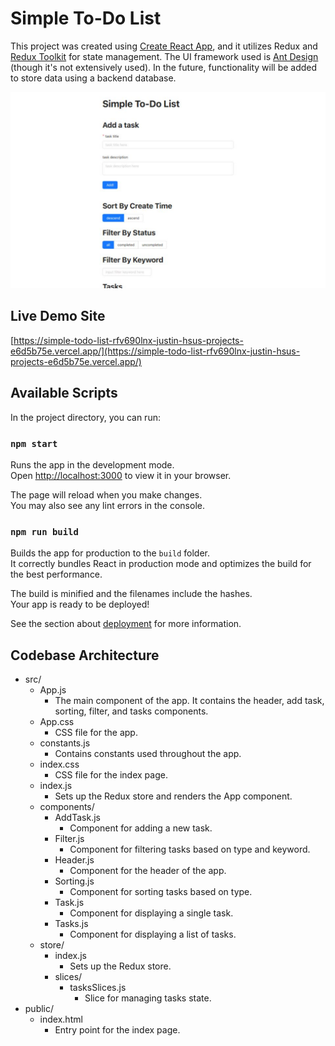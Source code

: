 # Simple To-Do List

This project was created using [Create React App](https://create-react-app.dev/), and it utilizes Redux and [Redux Toolkit](https://redux-toolkit.js.org/) for state management. The UI framework used is [Ant Design](https://ant.design/) (though it's not extensively used). In the future, functionality will be added to store data using a backend database.

![demo screenshot](demo.png)

## Live Demo Site

[https://simple-todo-list-rfv690lnx-justin-hsus-projects-e6d5b75e.vercel.app/](https://simple-todo-list-rfv690lnx-justin-hsus-projects-e6d5b75e.vercel.app/)

## Available Scripts

In the project directory, you can run:

### `npm start`

Runs the app in the development mode.\
Open [http://localhost:3000](http://localhost:3000) to view it in your browser.

The page will reload when you make changes.\
You may also see any lint errors in the console.

### `npm run build`

Builds the app for production to the `build` folder.\
It correctly bundles React in production mode and optimizes the build for the best performance.

The build is minified and the filenames include the hashes.\
Your app is ready to be deployed!

See the section about [deployment](https://facebook.github.io/create-react-app/docs/deployment) for more information.

## Codebase Architecture

-   src/
    -   App.js
        -   The main component of the app. It contains the header, add task, sorting, filter, and tasks components.
    -   App.css
        -   CSS file for the app.
    -   constants.js
        -   Contains constants used throughout the app.
    -   index.css
        -   CSS file for the index page.
    -   index.js
        -   Sets up the Redux store and renders the App component.
    -   components/
        -   AddTask.js
            -   Component for adding a new task.
        -   Filter.js
            -   Component for filtering tasks based on type and keyword.
        -   Header.js
            -   Component for the header of the app.
        -   Sorting.js
            -   Component for sorting tasks based on type.
        -   Task.js
            -   Component for displaying a single task.
        -   Tasks.js
            -   Component for displaying a list of tasks.
    -   store/
        -   index.js
            -   Sets up the Redux store.
        -   slices/
            -   tasksSlices.js
                -   Slice for managing tasks state.
-   public/
    -   index.html
        -   Entry point for the index page.
